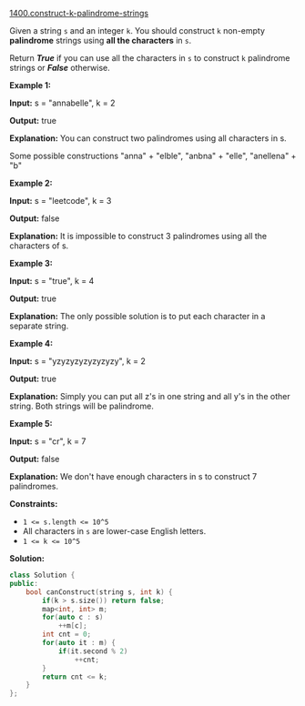 [1400.construct-k-palindrome-strings](https://leetcode.com/problems/construct-k-palindrome-strings/)  

Given a string `s` and an integer `k`. You should construct `k` non-empty **palindrome** strings using **all the characters** in `s`.

Return _**True**_ if you can use all the characters in `s` to construct `k` palindrome strings or _**False**_ otherwise.

**Example 1:**

  
**Input:** s = "annabelle", k = 2
  
**Output:** true
  
**Explanation:** You can construct two palindromes using all characters in s.
  
Some possible constructions "anna" + "elble", "anbna" + "elle", "anellena" + "b"
  

**Example 2:**

  
**Input:** s = "leetcode", k = 3
  
**Output:** false
  
**Explanation:** It is impossible to construct 3 palindromes using all the characters of s.
  

**Example 3:**

  
**Input:** s = "true", k = 4
  
**Output:** true
  
**Explanation:** The only possible solution is to put each character in a separate string.
  

**Example 4:**

  
**Input:** s = "yzyzyzyzyzyzyzy", k = 2
  
**Output:** true
  
**Explanation:** Simply you can put all z's in one string and all y's in the other string. Both strings will be palindrome.
  

**Example 5:**

  
**Input:** s = "cr", k = 7
  
**Output:** false
  
**Explanation:** We don't have enough characters in s to construct 7 palindromes.
  

**Constraints:**

*   `1 <= s.length <= 10^5`
*   All characters in `s` are lower-case English letters.
*   `1 <= k <= 10^5`  



**Solution:**  

```cpp
class Solution {
public:
    bool canConstruct(string s, int k) {
        if(k > s.size()) return false;
        map<int, int> m;
        for(auto c : s)
            ++m[c];
        int cnt = 0;
        for(auto it : m) {
            if(it.second % 2)
                ++cnt;
        }
        return cnt <= k;
    }
};
```
      